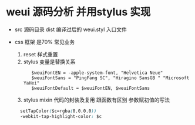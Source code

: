 # weui 源码分析 并用stylus 实现


- src 源码目录
  dist  编译过后的
  weui.styl 入口文件


- css 框架 是70%  常见业务
  1. reset 样式重置
  2. stylus 变量是替换关系
     ```stylus
        $weuiFontEN = -apple-system-font, "Helvetica Neue"
        $weuiFontSans = "PingFang SC", "Hiragino SansGB " "Microsoft YaHei"
        $weuiFontDefault = $weuiFontEN, $weuiFontSans
     ```
  3. stylus mixin  代码的封装及复用
    跟函数有区别
    参数赋初值的写法
    ```css
      setTapColor($c=rgba(0,0,0,0))
      -webkit-tap-highlight-color: $c
    ```